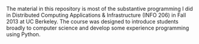 The material in this repository is most of the substantive programming I did in Distributed Computing Applications & Infrastructure (INFO 206) in Fall 2013 at UC Berkeley. The course was designed to introduce students broadly to computer science and develop some experience programming using Python. 
